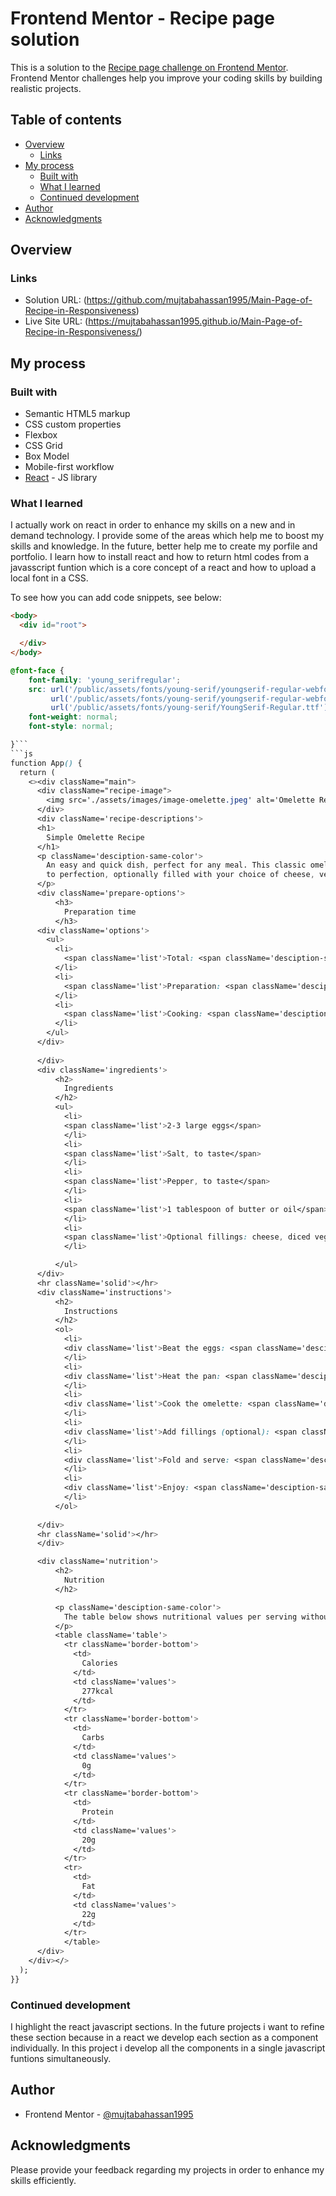 # Frontend Mentor - Recipe page solution

This is a solution to the [Recipe page challenge on Frontend Mentor](https://www.frontendmentor.io/challenges/recipe-page-KiTsR8QQKm). Frontend Mentor challenges help you improve your coding skills by building realistic projects. 

## Table of contents

- [Overview](#overview)
  - [Links](#links)
- [My process](#my-process)
  - [Built with](#built-with)
  - [What I learned](#what-i-learned)
  - [Continued development](#continued-development)
- [Author](#author)
- [Acknowledgments](#acknowledgments)

## Overview

### Links

- Solution URL: (https://github.com/mujtabahassan1995/Main-Page-of-Recipe-in-Responsiveness)
- Live Site URL: (https://mujtabahassan1995.github.io/Main-Page-of-Recipe-in-Responsiveness/)

## My process

### Built with

- Semantic HTML5 markup
- CSS custom properties
- Flexbox
- CSS Grid
- Box Model
- Mobile-first workflow
- [React](https://reactjs.org/) - JS library

### What I learned

I actually work on react in order to enhance my skills on a new and in demand technology. I provide some of the areas which help me to boost my skills and knowledge. In the future, better help me to create my porfile and portfolio. I learn how to install react and how to return html codes from a javasscript funtion which is a core concept of a react and how to upload a local font in a CSS. 

To see how you can add code snippets, see below:

```html
<body>
  <div id="root">

  </div>
</body>
```
```css
@font-face {
    font-family: 'young_serifregular';
    src: url('/public/assets/fonts/young-serif/youngserif-regular-webfont.woff2') format('woff2'),
         url('/public/assets/fonts/young-serif/youngserif-regular-webfont.woff') format('woff'),
         url('/public/assets/fonts/young-serif/YoungSerif-Regular.ttf') format('truetype');
    font-weight: normal;
    font-style: normal;

}```
```js
function App() {
  return (
    <><div className="main">
      <div className="recipe-image">
        <img src='./assets/images/image-omelette.jpeg' alt='Omelette Recipe'/> 
      </div>
      <div className='recipe-descriptions'>
      <h1>
        Simple Omelette Recipe
      </h1>
      <p className='desciption-same-color'>
        An easy and quick dish, perfect for any meal. This classic omelette combines beaten eggs cooked
        to perfection, optionally filled with your choice of cheese, vegetables, or meats.
      </p>
      <div className='prepare-options'>
          <h3>
            Preparation time
          </h3>
      <div className='options'>
        <ul>
          <li>
            <span className='list'>Total: <span className='desciption-same-color'>Approximately 10 minutes</span></span>
          </li>
          <li>
            <span className='list'>Preparation: <span className='desciption-same-color'>5 minutes</span></span>
          </li>
          <li>
            <span className='list'>Cooking: <span className='desciption-same-color'>5 minutes</span></span>
          </li>
        </ul>
      </div>
        
      </div>
      <div className='ingredients'>
          <h2>
            Ingredients
          </h2>
          <ul>
            <li>
            <span className='list'>2-3 large eggs</span>
            </li>
            <li>
            <span className='list'>Salt, to taste</span>
            </li>
            <li>
            <span className='list'>Pepper, to taste</span>
            </li>
            <li>
            <span className='list'>1 tablespoon of butter or oil</span>
            </li>
            <li>
            <span className='list'>Optional fillings: cheese, diced vegetables, cooked meats, herbs</span>
            </li>

          </ul>
      </div>
      <hr className='solid'></hr>
      <div className='instructions'>
          <h2>
            Instructions
          </h2>
          <ol>
            <li>
            <div className='list'>Beat the eggs: <span className='desciption-same-color'>In a bowl, beat the eggs with a pinch of salt and pepper until they are well mixed. You can add a tablespoon of water or milk for a fluffier texture.</span></div>
            </li>
            <li>
            <div className='list'>Heat the pan: <span className='desciption-same-color'>Place a non-stick frying pan over medium heat and add butter or oil.</span></div>
            </li>
            <li>
            <div className='list'>Cook the omelette: <span className='desciption-same-color'>Once the butter is melted and bubbling, pour in the eggs. Tilt the pan to ensure the eggs evenly coat the surface.</span></div>
            </li>
            <li>
            <div className='list'>Add fillings (optional): <span className='desciption-same-color'>When the eggs begin to set at the edges but are still slightly runny in the middle, sprinkle your chosen fillings over one half of the omelette.</span></div>
            </li>
            <li>
            <div className='list'>Fold and serve: <span className='desciption-same-color'>As the omelette continues to cook, carefully lift one edge and fold it over the fillings. Let it cook for another minute, then slide it onto a plate.</span></div>
            </li>
            <li>
            <div className='list'>Enjoy: <span className='desciption-same-color'>Serve hot, with additional salt and pepper if needed.</span></div>
            </li>
          </ol>
        
      </div>
      <hr className='solid'></hr>
      </div>

      <div className='nutrition'>
          <h2>
            Nutrition
          </h2>

          <p className='desciption-same-color'>
            The table below shows nutritional values per serving without the additional fillings.
          </p>
          <table className='table'>
            <tr className='border-bottom'>
              <td>
                Calories
              </td>
              <td className='values'>
                277kcal
              </td>
            </tr>
            <tr className='border-bottom'>
              <td>
                Carbs
              </td>
              <td className='values'>
                0g
              </td>
            </tr>
            <tr className='border-bottom'>
              <td>
                Protein
              </td>
              <td className='values'>
                20g
              </td>
            </tr>
            <tr>
              <td>
                Fat
              </td>
              <td className='values'>
                22g
              </td>
            </tr>
            </table> 
      </div>
    </div></>
  );
}}
```

### Continued development

I highlight the react javascript sections. In the future projects i want to refine these section because in a react we develop each section as a component individually. In this project i develop all the components in a single javascript funtions simultaneously.


## Author

- Frontend Mentor - [@mujtabahassan1995](https://www.frontendmentor.io/profile/mujtabahassan1995)


## Acknowledgments

Please provide your feedback regarding my projects in order to enhance my skills efficiently.
